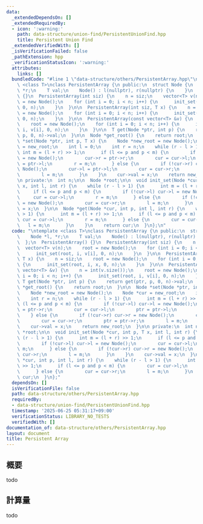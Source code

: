 ```yaml
---
data:
  _extendedDependsOn: []
  _extendedRequiredBy:
  - icon: ':warning:'
    path: data-structure/union-find/PersistentUnionFind.hpp
    title: Persistent Union Find
  _extendedVerifiedWith: []
  _isVerificationFailed: false
  _pathExtension: hpp
  _verificationStatusIcon: ':warning:'
  attributes:
    links: []
  bundledCode: "#line 1 \"data-structure/others/PersistentArray.hpp\"\n\ntemplate\
    \ <class T>\nclass PersistentArray {\n public:\n  struct Node {\n    Node *l,\
    \ *r;\n    T val;\n    Node() : l(nullptr), r(nullptr) {\n    }\n  };\n  PersistentArray()\
    \ {}\n  PersistentArray(int siz) {\n    n = siz;\n    vector<T> v(n);\n    root\
    \ = new Node();\n    for (int i = 0; i < n; i++) {\n      init_set(root, i, v[i],\
    \ 0, n);\n    }\n  }\n\n  PersistentArray(int siz, T x) {\n    n = siz;\n    root\
    \ = new Node();\n    for (int i = 0; i < n; i++) {\n      init_set(root, i, x,\
    \ 0, n);\n    }\n  }\n\n  PersistentArray(const vector<T> &v) {\n    n = int(v.size());\n\
    \    root = new Node();\n    for (int i = 0; i < n; i++) {\n      init_set(root,\
    \ i, v[i], 0, n);\n    }\n  }\n\n  T get(Node *ptr, int p) {\n    return get(ptr,\
    \ p, 0, n)->val;\n  }\n\n  Node *get_root() {\n    return root;\n  }\n\n  Node\
    \ *set(Node *ptr, int p, T x) {\n    Node *new_root = new Node();\n    Node *cur\
    \ = new_root;\n    int l = 0;\n    int r = n;\n    while (r - l > 1) {\n     \
    \ int m = (l + r) >> 1;\n      if (l <= p and p < m) {\n        if (!cur->l) cur->l\
    \ = new Node();\n        cur->r = ptr->r;\n        cur = cur->l;\n        ptr\
    \ = ptr->l;\n        r = m;\n      } else {\n        if (!cur->r) cur->r = new\
    \ Node();\n        cur->l = ptr->l;\n        cur = cur->r;\n        ptr = ptr->r;\n\
    \        l = m;\n      }\n    }\n    cur->val = x;\n    return new_root;\n  }\n\
    \n private:\n  int n;\n\n  Node *root;\n\n  void init_set(Node *cur, int p, T\
    \ x, int l, int r) {\n    while (r - l > 1) {\n      int m = (l + r) >> 1;\n \
    \     if (l <= p and p < m) {\n        if (!cur->l) cur->l = new Node();\n   \
    \     cur = cur->l;\n        r = m;\n      } else {\n        if (!cur->r) cur->r\
    \ = new Node();\n        cur = cur->r;\n        l = m;\n      }\n    }\n    cur->val\
    \ = x;\n  }\n\n  Node *get(Node *cur, int p, int l, int r) {\n    while (r - l\
    \ > 1) {\n      int m = (l + r) >> 1;\n      if (l <= p and p < m) {\n       \
    \ cur = cur->l;\n        r = m;\n      } else {\n        cur = cur->r;\n     \
    \   l = m;\n      }\n    }\n    return cur;\n  }\n};\n"
  code: "\ntemplate <class T>\nclass PersistentArray {\n public:\n  struct Node {\n\
    \    Node *l, *r;\n    T val;\n    Node() : l(nullptr), r(nullptr) {\n    }\n\
    \  };\n  PersistentArray() {}\n  PersistentArray(int siz) {\n    n = siz;\n  \
    \  vector<T> v(n);\n    root = new Node();\n    for (int i = 0; i < n; i++) {\n\
    \      init_set(root, i, v[i], 0, n);\n    }\n  }\n\n  PersistentArray(int siz,\
    \ T x) {\n    n = siz;\n    root = new Node();\n    for (int i = 0; i < n; i++)\
    \ {\n      init_set(root, i, x, 0, n);\n    }\n  }\n\n  PersistentArray(const\
    \ vector<T> &v) {\n    n = int(v.size());\n    root = new Node();\n    for (int\
    \ i = 0; i < n; i++) {\n      init_set(root, i, v[i], 0, n);\n    }\n  }\n\n \
    \ T get(Node *ptr, int p) {\n    return get(ptr, p, 0, n)->val;\n  }\n\n  Node\
    \ *get_root() {\n    return root;\n  }\n\n  Node *set(Node *ptr, int p, T x) {\n\
    \    Node *new_root = new Node();\n    Node *cur = new_root;\n    int l = 0;\n\
    \    int r = n;\n    while (r - l > 1) {\n      int m = (l + r) >> 1;\n      if\
    \ (l <= p and p < m) {\n        if (!cur->l) cur->l = new Node();\n        cur->r\
    \ = ptr->r;\n        cur = cur->l;\n        ptr = ptr->l;\n        r = m;\n  \
    \    } else {\n        if (!cur->r) cur->r = new Node();\n        cur->l = ptr->l;\n\
    \        cur = cur->r;\n        ptr = ptr->r;\n        l = m;\n      }\n    }\n\
    \    cur->val = x;\n    return new_root;\n  }\n\n private:\n  int n;\n\n  Node\
    \ *root;\n\n  void init_set(Node *cur, int p, T x, int l, int r) {\n    while\
    \ (r - l > 1) {\n      int m = (l + r) >> 1;\n      if (l <= p and p < m) {\n\
    \        if (!cur->l) cur->l = new Node();\n        cur = cur->l;\n        r =\
    \ m;\n      } else {\n        if (!cur->r) cur->r = new Node();\n        cur =\
    \ cur->r;\n        l = m;\n      }\n    }\n    cur->val = x;\n  }\n\n  Node *get(Node\
    \ *cur, int p, int l, int r) {\n    while (r - l > 1) {\n      int m = (l + r)\
    \ >> 1;\n      if (l <= p and p < m) {\n        cur = cur->l;\n        r = m;\n\
    \      } else {\n        cur = cur->r;\n        l = m;\n      }\n    }\n    return\
    \ cur;\n  }\n};"
  dependsOn: []
  isVerificationFile: false
  path: data-structure/others/PersistentArray.hpp
  requiredBy:
  - data-structure/union-find/PersistentUnionFind.hpp
  timestamp: '2025-06-25 05:31:17+09:00'
  verificationStatus: LIBRARY_NO_TESTS
  verifiedWith: []
documentation_of: data-structure/others/PersistentArray.hpp
layout: document
title: Persistent Array
---
```


## 概要

todo

## 計算量
todo